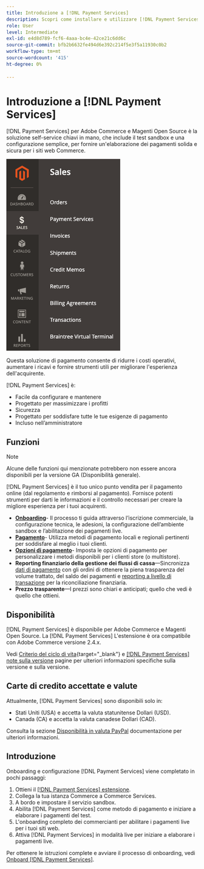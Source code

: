 ```yaml
---
title: Introduzione a [!DNL Payment Services]
description: Scopri come installare e utilizzare [!DNL Payment Services] come soluzione di elaborazione dei pagamenti chiavi in mano, solida e sicura per i siti web Adobe Commerce e Magenti Open Source.
role: User
level: Intermediate
exl-id: e4d8d789-fcf6-4aaa-bc4e-42ce21c6dd6c
source-git-commit: bfb2b6632fe494d6e392c214f5e3f5a11930c0b2
workflow-type: tm+mt
source-wordcount: '415'
ht-degree: 0%

---
```


# Introduzione a [!DNL Payment Services]

[!DNL Payment Services] per Adobe Commerce e Magenti Open Source è la soluzione self-service chiavi in mano, che include il test sandbox e una configurazione semplice, per fornire un&#39;elaborazione dei pagamenti solida e sicura per i siti web Commerce.

![[!DNL Payment Services] vista amministratore dell&#39;estensione](assets/admin-view.png)

Questa soluzione di pagamento consente di ridurre i costi operativi, aumentare i ricavi e fornire strumenti utili per migliorare l&#39;esperienza dell&#39;acquirente.

[!DNL Payment Services] è:

* Facile da configurare e mantenere
* Progettato per massimizzare i profitti
* Sicurezza
* Progettato per soddisfare tutte le tue esigenze di pagamento
* Incluso nell’amministratore

## Funzioni

>[!NOTE]
>
>Alcune delle funzioni qui menzionate potrebbero non essere ancora disponibili per la versione GA (Disponibilità generale).

[!DNL Payment Services] è il tuo unico punto vendita per il pagamento online (dal regolamento e rimborsi al pagamento). Fornisce potenti strumenti per darti le informazioni e il controllo necessari per creare la migliore esperienza per i tuoi acquirenti.

* [**Onboarding**](onboard.md)- Il processo ti guida attraverso l’iscrizione commerciale, la configurazione tecnica, le adesioni, la configurazione dell’ambiente sandbox e l’abilitazione dei pagamenti live.
* [**Pagamento**](configure-dashboard.md)- Utilizza metodi di pagamento locali e regionali pertinenti per soddisfare al meglio i tuoi clienti.
* [**Opzioni di pagamento**](payments-options.md)- Imposta le opzioni di pagamento per personalizzare i metodi disponibili per i clienti store (o multistore).
* **Reporting finanziario della gestione dei flussi di cassa**—Sincronizza [dati di pagamento](order-payment-status.md) con gli ordini di ottenere la piena trasparenza del volume trattato, del saldo dei pagamenti e [reporting a livello di transazione](payouts.md) per la riconciliazione finanziaria.
* **Prezzo trasparente**—I prezzi sono chiari e anticipati; quello che vedi è quello che ottieni.

## Disponibilità

[!DNL Payment Services] è disponibile per Adobe Commerce e Magenti Open Source. La [!DNL Payment Services] L&#39;estensione è ora compatibile con Adobe Commerce versione 2.4.x.

Vedi [Criterio del ciclo di vita](https://devdocs.magento.com/release/lifecycle-policy.html){target=&quot;_blank&quot;} e [[!DNL Payment Services] note sulla versione](release-notes.md) pagine per ulteriori informazioni specifiche sulla versione e sulla versione.

## Carte di credito accettate e valute

Attualmente, [!DNL Payment Services] sono disponibili solo in:

* Stati Uniti (USA) e accetta la valuta statunitense Dollari (USD).
* Canada (CA) e accetta la valuta canadese Dollari (CAD).

Consulta la sezione [Disponibilità in valuta PayPal](https://developer.paypal.com/docs/platforms/checkout/reference/country-availability-advanced-cards/) documentazione per ulteriori informazioni.

## Introduzione

Onboarding e configurazione [!DNL Payment Services] viene completato in pochi passaggi:

1. Ottieni il [[!DNL Payment Services] estensione](install.md).
1. Collega la tua istanza Commerce a Commerce Services.
1. A bordo e impostare il servizio sandbox.
1. Abilita [!DNL Payment Services] come metodo di pagamento e iniziare a elaborare i pagamenti del test.
1. L&#39;onboarding completo dei commercianti per abilitare i pagamenti live per i tuoi siti web.
1. Attiva [!DNL Payment Services] in modalità live per iniziare a elaborare i pagamenti live.

Per ottenere le istruzioni complete e avviare il processo di onboarding, vedi [Onboard [!DNL Payment Services]](onboard.md).

